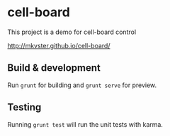 # cell-board

This project is a demo for cell-board control

http://mkvster.github.io/cell-board/

## Build & development

Run `grunt` for building and `grunt serve` for preview.

## Testing

Running `grunt test` will run the unit tests with karma.
